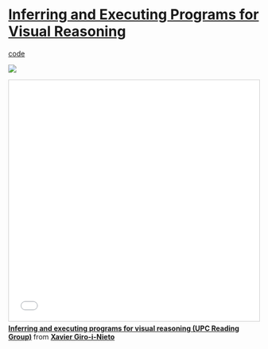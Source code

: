 # [Inferring and Executing Programs for Visual Reasoning](https://arxiv.org/pdf/1705.03633.pdf)

[code](https://github.com/facebookresearch/clevr-iep)

![](http://upload-images.jianshu.io/upload_images/1155267-fe689a1219777949.png?imageMogr2/auto-orient/strip%7CimageView2/2/w/1240)


<iframe src="//www.slideshare.net/slideshow/embed_code/key/KTULm07uViGAdu" width="595" height="485" frameborder="0" marginwidth="0" marginheight="0" scrolling="no" style="border:1px solid #CCC; border-width:1px; margin-bottom:5px; max-width: 100%;" allowfullscreen> </iframe> <div style="margin-bottom:5px"> <strong> <a href="//www.slideshare.net/xavigiro/inferring-and-executing-programs-for-visual-reasoning-upc-reading-group" title="Inferring and executing programs for visual reasoning (UPC Reading Group)" target="_blank">Inferring and executing programs for visual reasoning (UPC Reading Group)</a> </strong> from <strong><a target="_blank" href="https://www.slideshare.net/xavigiro">Xavier Giro-i-Nieto</a></strong> </div>
